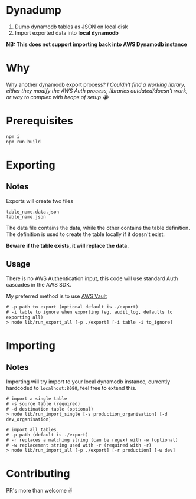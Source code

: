 # Dynadump
 
1. Dump dynamodb tables as JSON on local disk
2. Import exported data into **local dynamodb**

**NB: This does not support importing back into AWS Dynamodb instance**

# Why

Why another dynamodb export process? _I Couldn't find a working library,
either they modify the AWS Auth process, libraries outdated/doesn't
work, or way to complex with heaps of setup 😭_

# Prerequisites

```
npm i
npm run build
```

# Exporting

## Notes

Exports will create two files 

```
table_name.data.json
table_name.json
```

The data file contains the data, while the other contains the table
definition. The definition is used to create the table locally if it
doesn't exist.

**Beware if the table exists, it will replace the data.**

## Usage

There is no AWS Authentication input, this code will use standard Auth
cascades in the AWS SDK.

My preferred method is to use [AWS Vault](https://github.com/99designs/aws-vault)

```
# -p path to export (optional default is ./export)
# -i table to ignore when exporting (eg. audit_log, defaults to exporting all)
> node lib/run_export_all [-p ./export] [-i table -i to_ignore]
```

# Importing

## Notes

Importing will try import to your local dynamodb instance, currently
hardcoded to `localhost:8080`, feel free to extend this.

```
# import a single table
# -s source table (required)
# -d destination table (optional)
> node lib/run_import_single [-s production_organisation] [-d dev_organisation] 
```

```
# import all tables
# -p path (default is ./export)
# -r replaces a matching string (can be regex) with -w (optional) 
# -w replacement string used with -r (required with -r)
> node lib/run_import_all [-p ./export] [-r production] [-w dev] 
```

# Contributing

PR's more than welcome ✌️
